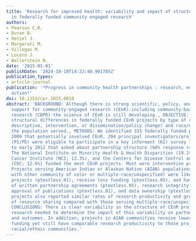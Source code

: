 ```yaml
---
title: 'Research for improved health: variability and impact of structural characteristics
  in federally funded community engaged research'
authors:
- Pearson C.R.
- Duran B.
- Oetzel J.
- Margarati M.
- Villegas M.
- Lucero J.
- Wallerstein N.
date: '2015-01-01'
publishDate: '2024-10-10T14:22:48.901785Z'
publication_types:
- article-journal
publication: '*Progress in community health partnerships : research, education, and
  action*'
doi: 10.1353/cpr.2015.0010
abstract: 'BACKGROUND: Although there is strong scientific, policy, and community
  support for community-engaged research (CEnR)-including community-based participatory
  research (CBPR)-the science of CEnR is still developing., OBJECTIVE: To describe
  structural differences in federally funded CEnR projects by type of research (i.e.,
  descriptive, intervention, or dissemination/policy change) and race/ethnicity of
  the population served., METHODS: We identified 333 federally funded projects in
  2009 that potentially involved CEnR, 294 principal investigators/project directors
  (PI/PD) were eligible to participate in a key informant (KI) survey from late 2011
  to early 2012 that asked about partnership structure (68% response rate)., RESULTS:
  The National Institute on Minority Health & Health Disparities (19.1%), National
  Cancer Institute (NCI; 13.3%), and the Centers for Disease Control and Prevention
  (CDC; 12.6%) funded the most CEnR projects. Most were intervention projects (66.0%).
  Projects serving American Indian or Alaskan Native (AIAN) populations (compared
  with other community of color or multiple-race/unspecified) were likely to be descriptive
  projects (ptextless.01), receive less funding (ptextless.05), and have higher rates
  of written partnership agreements (ptextless.05), research integrity training (ptextless.05),
  approval of publications (ptextless.01), and data ownership (ptextless.01). AIAN-serving
  projects also reported similar rates of research productivity and greater levels
  of resource sharing compared with those serving multiple-race/unspecified groups.,
  CONCLUSIONS: There is clear variability in the structure of CEnR projects with future
  research needed to determine the impact of this variability on partnering processes
  and outcomes. In addition, projects in AIAN communities receive lower levels of
  funding yet still have comparable research productivity to those projects in other
  racial/ethnic communities.'
---
```

